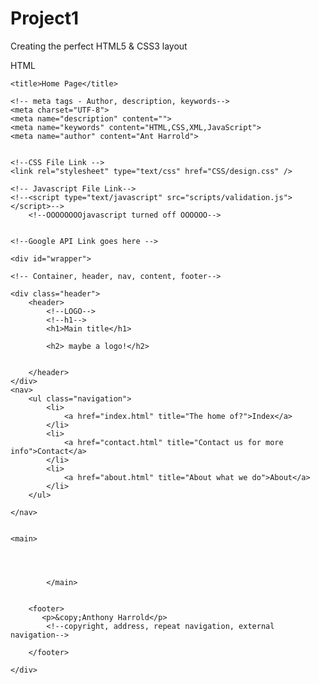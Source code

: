 # Project1
Creating the perfect HTML5 &amp; CSS3 layout

HTML


<!DOCTYPE HTML> 

<html>


<head>

    <title>Home Page</title>

    <!-- meta tags - Author, description, keywords-->
    <meta charset="UTF-8">
    <meta name="description" content="">
    <meta name="keywords" content="HTML,CSS,XML,JavaScript">
    <meta name="author" content="Ant Harrold">


    <!--CSS File Link -->
    <link rel="stylesheet" type="text/css" href="CSS/design.css" />

    <!-- Javascript File Link-->
    <!--<script type="text/javascript" src="scripts/validation.js">   </script>-->
        <!--OOOOOOOOjavascript turned off OOOOOO-->
  

    <!--Google API Link goes here -->
    
</head>


<body>
    
    <div id="wrapper">

    <!-- Container, header, nav, content, footer-->

    <div class="header">
        <header>
            <!--LOGO-->
            <!--h1-->
            <h1>Main title</h1>
            
            <h2> maybe a logo!</h2>
            

        </header>
    </div>
    <nav>
        <ul class="navigation">
            <li>
                <a href="index.html" title="The home of?">Index</a>
            </li>
            <li>
                <a href="contact.html" title="Contact us for more info">Contact</a>
            </li>
            <li>
                <a href="about.html" title="About what we do">About</a>
            </li>
        </ul>

    </nav>


    <main>
       

        

            </main>


        <footer>
           <p>&copy;Anthony Harrold</p>
            <!--copyright, address, repeat navigation, external navigation-->
  
        </footer>

    </div>

</body>
</html>

